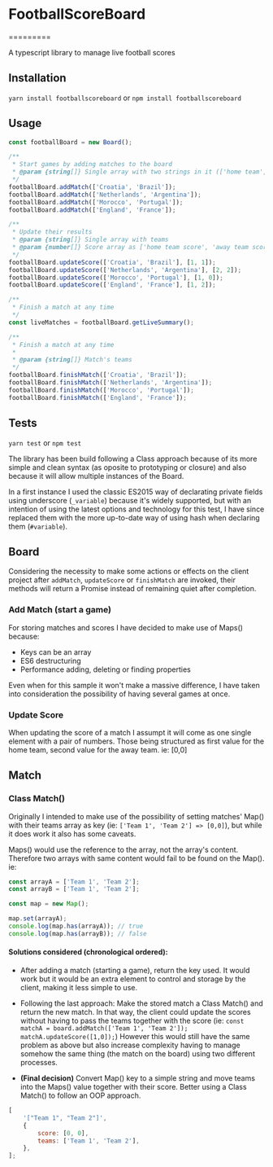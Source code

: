 # FootballScoreBoard

=========

A typescript library to manage live football scores

## Installation

`yarn install footballscoreboard` or `npm install footballscoreboard`

## Usage

```javascript
const footballBoard = new Board();

/**
 * Start games by adding matches to the board
 * @param {string[]} Single array with two strings in it (['home team', 'away team'])
 */
footballBoard.addMatch(['Croatia', 'Brazil']);
footballBoard.addMatch(['Netherlands', 'Argentina']);
footballBoard.addMatch(['Morocco', 'Portugal']);
footballBoard.addMatch(['England', 'France']);

/**
 * Update their results
 * @param {string[]} Single array with teams
 * @param {number[]} Score array as ['home team score', 'away team score']
 */
footballBoard.updateScore(['Croatia', 'Brazil'], [1, 1]);
footballBoard.updateScore(['Netherlands', 'Argentina'], [2, 2]);
footballBoard.updateScore(['Morocco', 'Portugal'], [1, 0]);
footballBoard.updateScore(['England', 'France'], [1, 2]);

/**
 * Finish a match at any time
 */
const liveMatches = footballBoard.getLiveSummary();

/**
 * Finish a match at any time
 *
 * @param {string[]} Match's teams
 */
footballBoard.finishMatch(['Croatia', 'Brazil']);
footballBoard.finishMatch(['Netherlands', 'Argentina']);
footballBoard.finishMatch(['Morocco', 'Portugal']);
footballBoard.finishMatch(['England', 'France']);
```

## Tests

`yarn test` or `npm test`

The library has been build following a Class approach because of its more simple and clean syntax (as oposite to prototyping or closure) and also because it will allow multiple instances of the Board.

In a first instance I used the classic ES2015 way of declarating private fields using underscore (`_variable`) because it's widely supported, but with an intention of using the latest options and technology for this test, I have since replaced them with the more up-to-date way of using hash when declaring them (`#variable`).

## **Board**

Considering the necessity to make some actions or effects on the client project after `addMatch`, `updateScore` or `finishMatch` are invoked, their methods will return a Promise instead of remaining quiet after completion.

### Add Match (start a game)

For storing matches and scores I have decided to make use of Maps() because:

-   Keys can be an array
-   ES6 destructuring
-   Performance adding, deleting or finding properties

Even when for this sample it won't make a massive difference, I have taken into consideration the possibility of having several games at once.

### Update Score

When updating the score of a match I assumpt it will come as one single element with a pair of numbers. Those being structured as first value for the home team, second value for the away team. ie: [0,0]

## **Match**

### Class Match()

Originally I intended to make use of the possibility of setting matches' Map() with their teams array as key (ie: `['Team 1', 'Team 2'] => [0,0]`), but while it does work it also has some caveats.

Maps() would use the reference to the array, not the array's content. Therefore two arrays with same content would fail to be found on the Map(). ie:

```javascript
const arrayA = ['Team 1', 'Team 2'];
const arrayB = ['Team 1', 'Team 2'];

const map = new Map();

map.set(arrayA);
console.log(map.has(arrayA)); // true
console.log(map.has(arrayB)); // false
```

#### Solutions considered (chronological ordered):

-   After adding a match (starting a game), return the key used. It would work but it would be an extra element to control and storage by the client, making it less simple to use.

-   Following the last approach: Make the stored match a Class Match() and return the new match. In that way, the client could update the scores without having to pass the teams together with the score (ie: `const matchA = board.addMatch(['Team 1', 'Team 2']); matchA.updateScore([1,0]);`) However this would still have the same problem as above but also increase complexity having to manage somehow the same thing (the match on the board) using two different processes.

-   **(Final decision)** Convert Map() key to a simple string and move teams into the Maps() value together with their score. Better using a Class Match() to follow an OOP approach.

```javascript
[
    '["Team 1", "Team 2"]',
    {
        score: [0, 0],
        teams: ['Team 1', 'Team 2'],
    },
];
```

